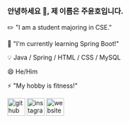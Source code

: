 ### 안녕하세요 👋, 제 이름은 주윤호입니다.

✏️ "I am a student majoring in CSE."

🌱 "I'm currently learning Spring Boot!"

💡 Java / Spring / HTML / CSS / MySQL

😄 He/Him

⚡ "My hobby is fitness!"

<img src='https://cdn.jsdelivr.net/npm/simple-icons@3.0.1/icons/github.svg' alt='github' height='40'> <img src='https://cdn.jsdelivr.net/npm/simple-icons@3.0.1/icons/instagram.svg' alt='instagram' height='40'> <img src='https://cdn.jsdelivr.net/npm/simple-icons@3.0.1/icons/icloud.svg' alt='website' height='40'>
